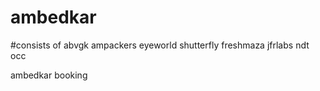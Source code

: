 # ambedkar

#consists of 
abvgk
ampackers
eyeworld
shutterfly
freshmaza
jfrlabs
ndt
occ

ambedkar
booking
